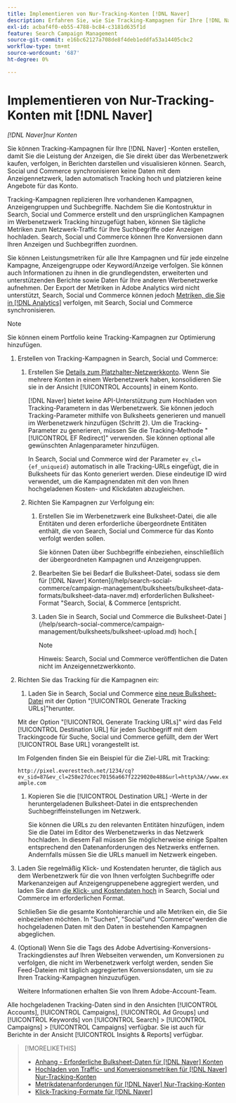 ```yaml
---
title: Implementieren von Nur-Tracking-Konten [!DNL Naver]
description: Erfahren Sie, wie Sie Tracking-Kampagnen für Ihre [!DNL Naver] Konten einrichten, damit Sie die Leistung der Anzeigen, die Sie direkt im Werbenetzwerk kaufen, verfolgen, melden und visualisieren können.
exl-id: acbaf4f0-eb55-4788-bc84-c3181d635f1d
feature: Search Campaign Management
source-git-commit: e16bc62127a708de8f4deb1eddfa53a14405cbc2
workflow-type: tm+mt
source-wordcount: '687'
ht-degree: 0%

---
```


# Implementieren von Nur-Tracking-Konten mit [!DNL Naver]

*[!DNL Naver]nur Konten*

Sie können Tracking-Kampagnen für Ihre [!DNL Naver] -Konten erstellen, damit Sie die Leistung der Anzeigen, die Sie direkt über das Werbenetzwerk kaufen, verfolgen, in Berichten darstellen und visualisieren können. Search, Social und Commerce synchronisieren keine Daten mit dem Anzeigennetzwerk, laden automatisch Tracking hoch und platzieren keine Angebote für das Konto.

Tracking-Kampagnen replizieren Ihre vorhandenen Kampagnen, Anzeigengruppen und Suchbegriffe. Nachdem Sie die Kontostruktur in Search, Social und Commerce erstellt und den ursprünglichen Kampagnen im Werbenetzwerk Tracking hinzugefügt haben, können Sie tägliche Metriken zum Netzwerk-Traffic für Ihre Suchbegriffe oder Anzeigen hochladen. Search, Social und Commerce können Ihre Konversionen dann Ihren Anzeigen und Suchbegriffen zuordnen.

Sie können Leistungsmetriken für alle Ihre Kampagnen und für jede einzelne Kampagne, Anzeigengruppe oder Keyword/Anzeige verfolgen. Sie können auch Informationen zu ihnen in die grundlegendsten, erweiterten und unterstützenden Berichte sowie Daten für Ihre anderen Werbenetzwerke aufnehmen. Der Export der Metriken in Adobe Analytics wird nicht unterstützt, Search, Social und Commerce können jedoch [Metriken, die Sie in  [!DNL Analytics]](/help/integrations/analytics/analytics-data-in-advertising.md) verfolgen, mit Search, Social und Commerce synchronisieren.

>[!NOTE]
>
>Sie können einem Portfolio keine Tracking-Kampagnen zur Optimierung hinzufügen.

1. Erstellen von Tracking-Kampagnen in Search, Social und Commerce:

   1. Erstellen Sie [Details zum Platzhalter-Netzwerkkonto](/help/search-social-commerce/campaign-management/accounts/ad-network-account-manage.md). Wenn Sie mehrere Konten in einem Werbenetzwerk haben, konsolidieren Sie sie in der Ansicht [!UICONTROL Accounts] in einem Konto.

      [!DNL Naver] bietet keine API-Unterstützung zum Hochladen von Tracking-Parametern in das Werbenetzwerk. Sie können jedoch Tracking-Parameter mithilfe von Bulksheets generieren und manuell im Werbenetzwerk hinzufügen (Schritt 2). Um die Tracking-Parameter zu generieren, müssen Sie die Tracking-Methode &quot;[!UICONTROL EF Redirect]&quot; verwenden. Sie können optional alle gewünschten Anlagenparameter hinzufügen.

      In Search, Social und Commerce wird der Parameter `ev_cl={ef_uniqueid}` automatisch in alle Tracking-URLs eingefügt, die in Bulksheets für das Konto generiert werden. Diese eindeutige ID wird verwendet, um die Kampagnendaten mit den von Ihnen hochgeladenen Kosten- und Klickdaten abzugleichen.

   1. Richten Sie Kampagnen zur Verfolgung ein:

      1. Erstellen Sie im Werbenetzwerk eine Bulksheet-Datei, die alle Entitäten und deren erforderliche übergeordnete Entitäten enthält, die von Search, Social und Commerce für das Konto verfolgt werden sollen.

         Sie können Daten über Suchbegriffe einbeziehen, einschließlich der übergeordneten Kampagnen und Anzeigengruppen.

      1. Bearbeiten Sie bei Bedarf die Bulksheet-Datei, sodass sie dem für  [!DNL Naver] Konten](/help/search-social-commerce/campaign-management/bulksheets/bulksheet-data-formats/bulksheet-data-naver.md) erforderlichen Bulksheet-Format &quot;Search, Social, &amp; Commerce [entspricht.

      1. Laden Sie in Search, Social und Commerce die Bulksheet-Datei ](/help/search-social-commerce/campaign-management/bulksheets/bulksheet-upload.md) hoch.[

         >[!NOTE]
         >
         >Hinweis: Search, Social und Commerce veröffentlichen die Daten nicht im Anzeigennetzwerkkonto.

1. Richten Sie das Tracking für die Kampagnen ein:

   1. Laden Sie in Search, Social und Commerce [eine neue Bulksheet-Datei](/help/search-social-commerce/campaign-management/bulksheets/bulksheet-download.md) mit der Option &quot;[!UICONTROL Generate Tracking URLs]&quot;herunter.

   Mit der Option &quot;[!UICONTROL Generate Tracking URLs]&quot; wird das Feld [!UICONTROL Destination URL] für jeden Suchbegriff mit dem Trackingcode für Suche, Social und Commerce gefüllt, dem der Wert [!UICONTROL Base URL] vorangestellt ist.

   Im Folgenden finden Sie ein Beispiel für die Ziel-URL mit Tracking:

   ```http://pixel.everesttech.net/1234/cq?ev_sid=87&ev_cl=258e27dcec70156a667f2229020e488&url=http%3A//www.example.com```

   1. Kopieren Sie die [!UICONTROL Destination URL] -Werte in der heruntergeladenen Bulksheet-Datei in die entsprechenden Suchbegriffeinstellungen im Netzwerk.

      Sie können die URLs zu den relevanten Entitäten hinzufügen, indem Sie die Datei im Editor des Werbenetzwerks in das Netzwerk hochladen. In diesem Fall müssen Sie möglicherweise einige Spalten entsprechend den Datenanforderungen des Netzwerks entfernen. Andernfalls müssen Sie die URLs manuell im Netzwerk eingeben.

1. Laden Sie regelmäßig Klick- und Kostendaten herunter, die täglich aus dem Werbenetzwerk für die von Ihnen verfolgten Suchbegriffe oder Markenanzeigen auf Anzeigengruppenebene aggregiert werden, und laden Sie dann [die Klick- und Kostendaten hoch](/help/search-social-commerce/tools/metrics-upload-tracking-campaigns/naver-tracking-campaigns-upload-metrics.md) in Search, Social und Commerce im erforderlichen Format.[](/help/search-social-commerce/tools/metrics-upload-tracking-campaigns/naver-tracking-campaigns-data-requirements.md)

   Schließen Sie die gesamte Kontohierarchie und alle Metriken ein, die Sie einbeziehen möchten. In &quot;Suchen&quot;, &quot;Social&quot;und &quot;Commerce&quot;werden die hochgeladenen Daten mit den Daten in bestehenden Kampagnen abgeglichen.

1. (Optional) Wenn Sie die Tags des Adobe Advertising-Konversions-Trackingdienstes auf Ihren Webseiten verwenden, um Konversionen zu verfolgen, die nicht im Werbenetzwerk verfolgt werden, senden Sie Feed-Dateien mit täglich aggregierten Konversionsdaten, um sie zu Ihren Tracking-Kampagnen hinzuzufügen.

   Weitere Informationen erhalten Sie von Ihrem Adobe-Account-Team.

Alle hochgeladenen Tracking-Daten sind in den Ansichten [!UICONTROL Accounts], [!UICONTROL Campaigns], [!UICONTROL Ad Groups] und [!UICONTROL Keywords] von [!UICONTROL Search] > [!UICONTROL Campaigns] > [!UICONTROL Campaigns] verfügbar. Sie ist auch für Berichte in der Ansicht [!UICONTROL Insights & Reports] verfügbar.

>[!MORELIKETHIS]
>
>* [Anhang - Erforderliche Bulksheet-Daten für [!DNL Naver] Konten](/help/search-social-commerce/campaign-management/bulksheets/bulksheet-data-formats/bulksheet-data-naver.md)
>* [Hochladen von Traffic- und Konversionsmetriken für  [!DNL Naver] Nur-Tracking-Konten](/help/search-social-commerce/tools/metrics-upload-tracking-campaigns/naver-tracking-campaigns-upload-metrics.md)
>* [Metrikdatenanforderungen für  [!DNL Naver] Nur-Tracking-Konten](/help/search-social-commerce/tools/metrics-upload-tracking-campaigns/naver-tracking-campaigns-data-requirements.md)
>* [Klick-Tracking-Formate für  [!DNL Naver]](/help/search-social-commerce/tracking/formats-click-tracking-naver.md)
